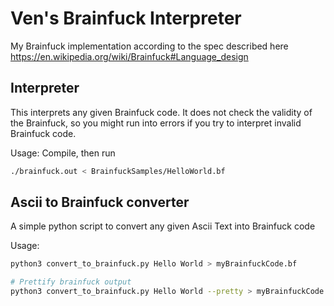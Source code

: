 # Ven's Brainfuck Interpreter

My Brainfuck implementation according to the spec described here <https://en.wikipedia.org/wiki/Brainfuck#Language_design>

## Interpreter

This interprets any given Brainfuck code. It does not check the validity of the Brainfuck, so you might run into errors if you try to interpret invalid Brainfuck code.

Usage: Compile, then run

```bash
./brainfuck.out < BrainfuckSamples/HelloWorld.bf
```

## Ascii to Brainfuck converter

A simple python script to convert any given Ascii Text into Brainfuck code

Usage:

```bash
python3 convert_to_brainfuck.py Hello World > myBrainfuckCode.bf

# Prettify brainfuck output
python3 convert_to_brainfuck.py Hello World --pretty > myBrainfuckCode.bf
```
